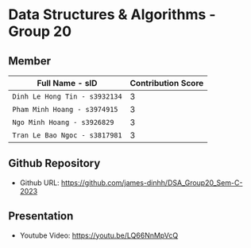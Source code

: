 # Data Structures & Algorithms - Group 20
## Member
| Full Name - sID | Contribution Score |
| --- | --- |
| `Dinh Le Hong Tin - s3932134` | 3 |
| `Pham Minh Hoang - s3974915` | 3 |
| `Ngo Minh Hoang - s3926829` | 3 |
| `Tran Le Bao Ngoc - s3817981` | 3 |

## Github Repository
- Github URL: https://github.com/james-dinhh/DSA_Group20_Sem-C-2023
## Presentation
- Youtube Video: https://youtu.be/LQ66NnMpVcQ
